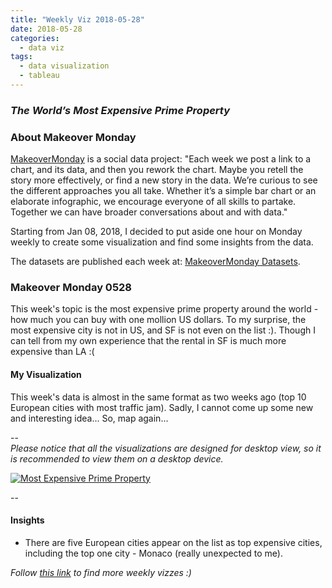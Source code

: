 ```yaml
---
title: "Weekly Viz 2018-05-28"
date: 2018-05-28
categories:
  - data viz
tags:
  - data visualization
  - tableau
---
```


### *The World’s Most Expensive Prime Property*


### About Makeover Monday

[MakeoverMonday](http://www.makeovermonday.co.uk/) is a social data project:
"Each week we post a link to a chart, and its data, and then you rework the chart.
Maybe you retell the story more effectively, or find a new story in the data.
We’re curious to see the different approaches you all take. Whether it’s a simple bar chart or an elaborate infographic, we encourage everyone of all skills to partake.
Together we can have broader conversations about and with data."

Starting from Jan 08, 2018, I decided to put aside one hour on Monday weekly to create some visualization and find some insights from the data.

The datasets are published each week at: [MakeoverMonday Datasets](http://www.makeovermonday.co.uk/data/).

### Makeover Monday 0528

This week's topic is the most expensive prime property around the world - how much you can buy with one mollion US dollars. To my surprise, the most expensive city is not in US, and SF is not even on the list :). Though I can tell from my own experience that the rental in SF is much more expensive than LA :(  


#### My Visualization

This week's data is almost in the same format as two weeks ago (top 10 European cities with most traffic jam). Sadly, I cannot come up some new and interesting idea... So, map again...    

--  
*Please notice that all the visualizations are designed for desktop view, so it is recommended to view them on a desktop device.*  

<div class='tableauPlaceholder' id='viz1527565623926' style='position: relative'>
<noscript><a href='#'>
  <img alt='Most Expensive Prime Property ' src='https:&#47;&#47;public.tableau.com&#47;static&#47;images&#47;Ma&#47;MakeOverMonday0528&#47;MostExpensivePrimeProperty&#47;1_rss.png' style='border: none' />
</a></noscript>
<object class='tableauViz'  style='display:none;'>
  <param name='host_url' value='https%3A%2F%2Fpublic.tableau.com%2F' />
  <param name='embed_code_version' value='3' />
  <param name='site_root' value='' />
  <param name='name' value='MakeOverMonday0528&#47;MostExpensivePrimeProperty' />
  <param name='tabs' value='no' />
  <param name='toolbar' value='yes' />
  <param name='static_image' value='https:&#47;&#47;public.tableau.com&#47;static&#47;images&#47;Ma&#47;MakeOverMonday0528&#47;MostExpensivePrimeProperty&#47;1.png' />
  <param name='animate_transition' value='yes' />
  <param name='display_static_image' value='yes' />
  <param name='display_spinner' value='yes' />
  <param name='display_overlay' value='yes' />
  <param name='display_count' value='yes' />
</object></div>               
<script type='text/javascript'>           
  var divElement = document.getElementById('viz1527565623926');        
  var vizElement = divElement.getElementsByTagName('object')[0];       
  vizElement.style.width='800px';vizElement.style.height='827px';        
  var scriptElement = document.createElement('script');                
  scriptElement.src = 'https://public.tableau.com/javascripts/api/viz_v1.js';     
  vizElement.parentNode.insertBefore(scriptElement, vizElement);          
</script>  

--  

#### Insights
* There are five European cities appear on the list as top expensive cities, including the top one city - Monaco (really unexpected to me).  


*Follow [this link](https://yudong-94.github.io/personal-website/project/MakeOverMonday2018/) to find more weekly vizzes :)*